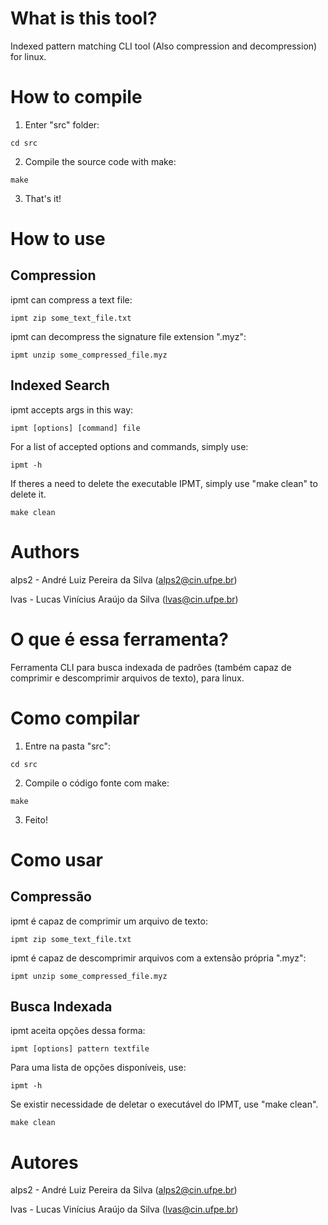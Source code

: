 # What is this tool?
Indexed pattern matching CLI tool (Also compression and decompression) for linux.

# How to compile
1. Enter "src" folder:
```
cd src
```

2. Compile the source code with make:
```
make
```

3. That's it!

# How to use

## Compression

ipmt can compress a text file:
```
ipmt zip some_text_file.txt 
```

ipmt can decompress the signature file extension ".myz":
```
ipmt unzip some_compressed_file.myz 
```

## Indexed Search

ipmt accepts args in this way:
```
ipmt [options] [command] file 
```
For a list of accepted options and commands, simply use:
```
ipmt -h 
```

If theres a need to delete the executable IPMT, simply use "make clean" to delete it.

```
make clean
```

# Authors
alps2 - André Luiz Pereira da Silva (alps2@cin.ufpe.br)

lvas - Lucas Vinícius Araújo da Silva (lvas@cin.ufpe.br)

# O que é essa ferramenta?
Ferramenta CLI para busca indexada de padrões (também capaz de comprimir e descomprimir arquivos de texto), para linux.

# Como compilar
1. Entre na pasta "src":
```
cd src
```

2. Compile o código fonte com make:
```
make
```

3. Feito!

# Como usar

## Compressão

ipmt é capaz de comprimir um arquivo de texto:
```
ipmt zip some_text_file.txt 
```

ipmt é capaz de descomprimir arquivos com a extensão própria ".myz":
```
ipmt unzip some_compressed_file.myz 
```

## Busca Indexada

ipmt aceita opções dessa forma:
```
ipmt [options] pattern textfile 
```
Para uma lista de opções disponíveis, use:
```
ipmt -h 
```

Se existir necessidade de deletar o executável do IPMT, use "make clean".
```
make clean
```

# Autores
alps2 - André Luiz Pereira da Silva (alps2@cin.ufpe.br)

lvas - Lucas Vinícius Araújo da Silva (lvas@cin.ufpe.br)
